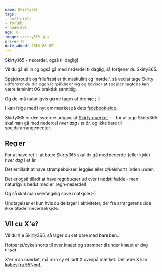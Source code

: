 ```yaml
---
name: Skirty365
tags:
- uofficielt
- forløb
- nederdel
age: 6+
image: skirty365.jpg
price: 35
date_added: 2018-08-07
---
```

Skirty365 - nederdel, også til daglig!

Vil du gå all in og også gå med nederdel til daglig, så fortjener du Skirty365.

Spejderoutfit og friluftstøj er tit maskulint og 'nørdet', så ved at tage Skirty udfordrer du din egen lejrpåklædning og beviser at spejder sagtens kan være feminint OG praktisk samtidig.

Og det må naturligvis gerne tages af drenge ;-)

I kan følge med i nyt om mærket på dets [facebook-side](https://www.facebook.com/nederdel).

Skirty365 er den sværere udgave af [Skirty-mærket](/m/skirty/) --- for at tage Skirty365 skal man gå med nederdel *hver dag i et år*, og ikke bare til spejderarrangementer.

## Regler

For at have ret til at bære Skirty365 skal du gå med nederdel (eller kjole) *hver dag* i et år.

Det er tilladt at have strømpebukser, leggins eller cykelshorts inden under.

Det er også tilladt at have regnbukser ud over i nødstilfælde - men naturligvis bedst med en regn-nederdel!

Og så skal man selvfølgelig sove i natkjole :-)

Undtagelser er kun hvis du deltager i aktiviteter, der fra arrangørens side ikke tillader nederdel/kjole.

## Vil du X'e?

Vil du X'e Skirty365, så tager du det bare med bare ben...

Hotpants/cykelshorts til over knæet og strømper til under knæet er dog tilladt.

X'er man mærket, må man sy et rødt X ovenpå mærket.
Det røde X kan [købes fra 55Nord](https://www.55nord.dk/de-gr%C3%B8nne-pigespejdere/shop-de-groenne-pigespejdere/maerker-2/x-maerket-de-groenne-pigespejdere).
